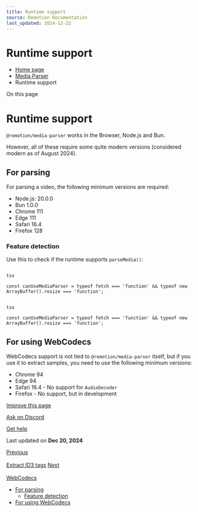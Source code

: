 ```yaml
---
title: Runtime support
source: Remotion Documentation
last_updated: 2024-12-22
---
```


# Runtime support

- [Home page](/)
- [Media Parser](/docs/media-parser/)
- Runtime support

On this page

# Runtime support

`@remotion/media-parser` works in the Browser, Node.js and Bun.

However, all of these require some quite modern versions (considered modern as of August 2024).

## For parsing [​](\#for-parsing "Direct link to For parsing")

For parsing a video, the following minimum versions are required:

- Node.js: 20.0.0
- Bun 1.0.0
- Chrome 111
- Edge 111
- Safari 16.4
- Firefox 128

### Feature detection [​](\#feature-detection "Direct link to Feature detection")

Use this to check if the runtime supports `parseMedia()`:

```

tsx

const canUseMediaParser = typeof fetch === 'function' && typeof new ArrayBuffer().resize === 'function';
```

```

tsx

const canUseMediaParser = typeof fetch === 'function' && typeof new ArrayBuffer().resize === 'function';
```

## For using WebCodecs [​](\#for-using-webcodecs "Direct link to For using WebCodecs")

WebCodecs support is not tied to `@remotion/media-parser` itself, but if you use it to extract samples, you need to use the following minimum versions:

- Chrome 94
- Edge 94
- Safari 16.4 - No support for `AudioDecoder`
- Firefox - No support, but in development

[Improve this page](https://github.com/remotion-dev/remotion/edit/main/packages/docs/docs/media-parser/support.mdx)

[Ask on Discord](https://remotion.dev/discord)

[Get help](/docs/get-help)

Last updated on **Dec 20, 2024**

[Previous\
\
Extract ID3 tags](/docs/media-parser/tags) [Next\
\
WebCodecs](/docs/media-parser/webcodecs)

- [For parsing](#for-parsing)
  - [Feature detection](#feature-detection)
- [For using WebCodecs](#for-using-webcodecs)
